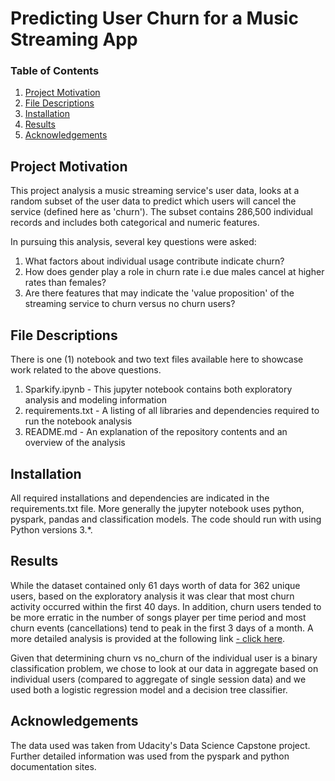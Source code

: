 # Predicting User Churn for  a Music Streaming App

### Table of Contents

1. [Project Motivation](#motivation)
2. [File Descriptions](#files)
3. [Installation](#installation)
4. [Results](#results)
5. [Acknowledgements](#licensing)


## Project Motivation<a name="motivation"></a>

This project analysis a music streaming service's user data, looks at a random subset of the user data to predict which users will cancel the service (defined here as 'churn').  The subset contains 286,500 individual records and includes both categorical and numeric features.  

In pursuing this analysis, several key questions were asked:

1. What factors about individual usage contribute indicate churn?
2. How does gender play a role in churn rate i.e due males cancel at higher rates than females?
3. Are there features that may indicate the 'value proposition' of the streaming service to churn versus no churn users?


## File Descriptions <a name="files"></a>

There is one (1) notebook  and two text files available here to showcase work related to the above questions.
1. Sparkify.ipynb -  This jupyter notebook contains both exploratory analysis and modeling information
2. requirements.txt - A listing of all libraries and dependencies required to run the notebook analysis
3. README.md - An explanation of the repository contents and an overview of the analysis


## Installation <a name="installation"></a>

All required installations and dependencies are indicated in the requirements.txt file. More generally the jupyter notebook uses python, pyspark, pandas and classification models. The code should run with using Python versions 3.*.

## Results<a name="results"></a>

While the dataset contained only 61 days worth of data for 362 unique users, based on the exploratory analysis it was clear that most churn activity occurred within the first 40 days. In addition, churn users tended to be more erratic in the number of songs player per time period and most churn events (cancellations) tend to peak in the first 3 days of a month.  A more detailed analysis is provided at the following link [- click here](tbd).

Given that determining churn vs no_churn of the individual user is a binary classification problem, we chose to look at our data in aggregate based on individual users (compared to aggregate of single session data) and we used both a logistic regression model and a decision tree classifier.
## Acknowledgements<a name="licensing"></a>

The data used was taken from Udacity's Data Science Capstone project.  Further detailed information was used from the pyspark and python documentation sites.
